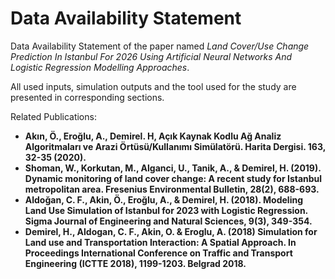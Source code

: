 # Data Availability Statement

Data Availability Statement of the paper named _Land Cover/Use Change Prediction In Istanbul For 2026 Using Artificial Neural Networks And Logistic Regression Modelling Approaches_.

All used inputs, simulation outputs and the tool used for the study are presented in corresponding sections.

Related Publications:
* __Akın, Ö., Eroğlu, A., Demirel. H, Açık Kaynak Kodlu Ağ Analiz Algoritmaları ve Arazi Örtüsü/Kullanımı Simülatörü. Harita Dergisi. 163, 32-35 (2020).__
* __Shoman, W., Korkutan, M., Alganci, U., Tanik, A., & Demirel, H. (2019). Dynamic monitoring of land cover change: A recent study for Istanbul metropolitan area. Fresenius Environmental Bulletin, 28(2), 688-693.__
* __Aldoğan, C. F., Akin, Ö., Eroğlu, A., & Demirel, H. (2018). Modeling Land Use Simulation of Istanbul for 2023 with Logistic Regression. Sigma Journal of Engineering and Natural Sciences, 9(3), 349-354.__
* __Demirel, H., Aldogan, C. F., Akin, O. & Eroglu, A. (2018) Simulation for Land use and Transportation Interaction: A Spatial Approach. In Proceedings International Conference on Traffic and Transport Engineering (ICTTE 2018), 1199-1203. Belgrad 2018.__

